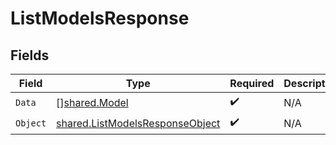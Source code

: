 # ListModelsResponse


## Fields

| Field                                                                                     | Type                                                                                      | Required                                                                                  | Description                                                                               |
| ----------------------------------------------------------------------------------------- | ----------------------------------------------------------------------------------------- | ----------------------------------------------------------------------------------------- | ----------------------------------------------------------------------------------------- |
| `Data`                                                                                    | [][shared.Model](../../../pkg/models/shared/model.md)                                     | :heavy_check_mark:                                                                        | N/A                                                                                       |
| `Object`                                                                                  | [shared.ListModelsResponseObject](../../../pkg/models/shared/listmodelsresponseobject.md) | :heavy_check_mark:                                                                        | N/A                                                                                       |